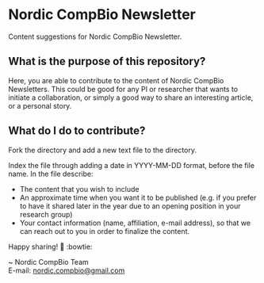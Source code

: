 # Nordic CompBio Newsletter
Content suggestions for Nordic CompBio Newsletter.

## What is the purpose of this repository? 
Here, you are able to contribute to the content of Nordic CompBio Newsletters. 
This could be good for any PI or researcher that wants to initiate a collaboration, 
or simply a good way to share an interesting article, or a personal story.

## What do I do to contribute?
Fork the directory and add a new text file to the directory. 

Index the file through adding a date in YYYY-MM-DD format, before the file name. 
In the file describe: 
* The content that you wish to include
* An approximate time when you want it to be published (e.g. if you prefer to have it shared later in the year due to an opening position in your research group)
* Your contact information (name, affiliation, e-mail address), so that we can reach out to you in order to finalize the content.

Happy sharing! 🦖 :bowtie: 

~ Nordic CompBio Team <br>
E-mail: nordic.compbio@gmail.com
